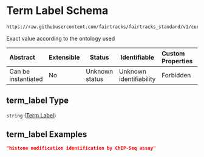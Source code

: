 # Term Label Schema

```txt
https://raw.githubusercontent.com/fairtracks/fairtracks_standard/v1/current/json/schema/fairtracks_experiment.schema.json#/properties/technique/properties/term_label
```

Exact value according to the ontology used


| Abstract            | Extensible | Status         | Identifiable            | Custom Properties | Additional Properties | Access Restrictions | Defined In                                                                                                     |
| :------------------ | ---------- | -------------- | ----------------------- | :---------------- | --------------------- | ------------------- | -------------------------------------------------------------------------------------------------------------- |
| Can be instantiated | No         | Unknown status | Unknown identifiability | Forbidden         | Allowed               | none                | [fairtracks_experiment.schema.json\*](../json/schema/fairtracks_experiment.schema.json "open original schema") |

## term_label Type

`string` ([Term Label](fairtracks_experiment-properties-experimental-technique-properties-term-label.md))

## term_label Examples

```json
"histone modification identification by ChIP-Seq assay"
```
